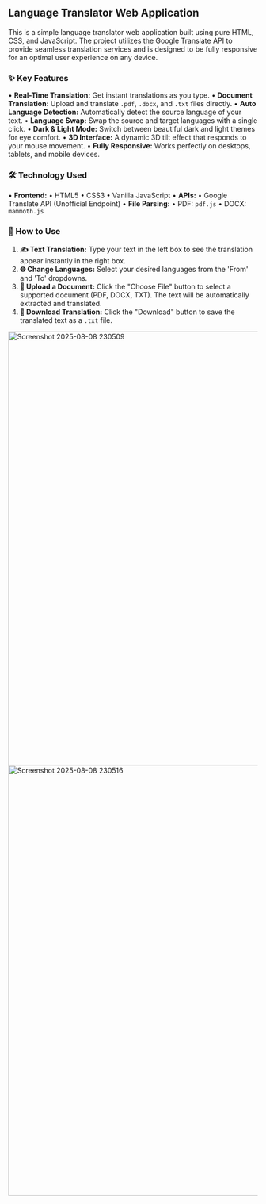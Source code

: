 
## **Language Translator Web Application**

This is a simple language translator web application built using pure HTML, CSS, and JavaScript. The project utilizes the Google Translate API to provide seamless translation services and is designed to be fully responsive for an optimal user experience on any device.

### **✨ Key Features**

• **Real-Time Translation:** Get instant translations as you type.
• **Document Translation:** Upload and translate `.pdf`, `.docx`, and `.txt` files directly.
• **Auto Language Detection:** Automatically detect the source language of your text.
• **Language Swap:** Swap the source and target languages with a single click.
• **Dark & Light Mode:** Switch between beautiful dark and light themes for eye comfort.
• **3D Interface:** A dynamic 3D tilt effect that responds to your mouse movement.
• **Fully Responsive:** Works perfectly on desktops, tablets, and mobile devices.

### **🛠️ Technology Used**

• **Frontend:**
  • HTML5
  • CSS3
  • Vanilla JavaScript
• **APIs:**
  • Google Translate API (Unofficial Endpoint)
• **File Parsing:**
  • PDF: `pdf.js`
  • DOCX: `mammoth.js`

### **📄 How to Use**

1.  **✍️ Text Translation:** Type your text in the left box to see the translation appear instantly in the right box.
2.  **🌐 Change Languages:** Select your desired languages from the 'From' and 'To' dropdowns.
3.  **📂 Upload a Document:** Click the "Choose File" button to select a supported document (PDF, DOCX, TXT). The text will be automatically extracted and translated.
4.  **💾 Download Translation:** Click the "Download" button to save the translated text as a `.txt` file.


<img width="1706" height="875" alt="Screenshot 2025-08-08 230509" src="https://github.com/user-attachments/assets/fc1fd089-17d4-42a8-949d-b3e36cfc437e" />
<img width="1664" height="869" alt="Screenshot 2025-08-08 230516" src="https://github.com/user-attachments/assets/0a61a785-3cfd-465e-a953-69b093a3100e" />





